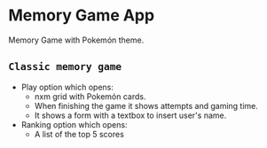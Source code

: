 # Memory Game App

Memory Game with Pokemón theme.
## `Classic memory game`
* Play option which opens:
    * nxm grid with Pokemón cards.
    * When finishing the game it shows attempts and gaming time.
    * It shows a form with a textbox to insert user's name.
* Ranking option which opens:
    * A list of the top 5 scores
